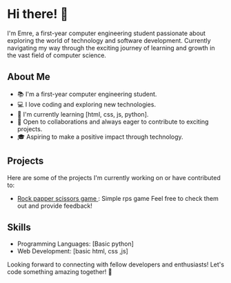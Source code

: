 # Hi there! 👋

I'm Emre, a first-year computer engineering student passionate about exploring the world of technology and software development. Currently navigating my way through the exciting journey of learning and growth in the vast field of computer science.

## About Me

- 📚 I'm a first-year computer engineering student.
- 💻 I love coding and exploring new technologies.
- 🌱 I'm currently learning [html, css, js, python].
- 🤝 Open to collaborations and always eager to contribute to exciting projects.
- 🎓 Aspiring to make a positive impact through technology.

## Projects

Here are some of the projects I'm currently working on or have contributed to:

- [Rock papper scissors game ](https://github.com/Wrindzler/Tas-Kagit-Makas-oyunu): Simple rps game
Feel free to check them out and provide feedback!

## Skills

- Programming Languages: [Basic python]
- Web Development: [basic html, css ,js]


Looking forward to connecting with fellow developers and enthusiasts! Let's code something amazing together! 🚀
